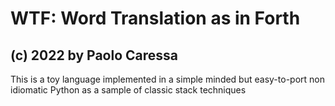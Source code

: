 # WTF: Word Translation as in Forth

## (c) 2022 by Paolo Caressa

This is a toy language implemented in a simple minded but easy-to-port non idiomatic Python as a sample of classic stack techniques 
